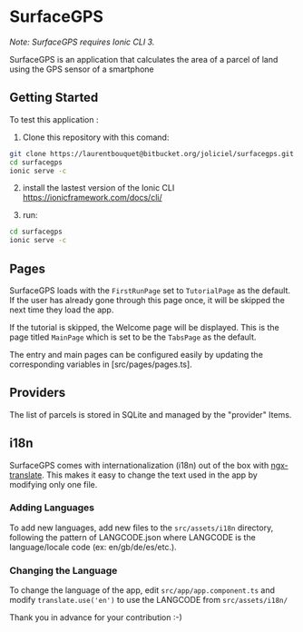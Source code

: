 # SurfaceGPS 

_Note: SurfaceGPS requires Ionic CLI 3._

SurfaceGPS is an application that calculates the area of a parcel of land using the GPS sensor of a smartphone


## Getting Started

To test this application :

1. Clone this repository with this comand: 
```bash
git clone https://laurentbouquet@bitbucket.org/joliciel/surfacegps.git
cd surfacegps
ionic serve -c
```

2. install the lastest version of the Ionic CLI 
https://ionicframework.com/docs/cli/


3. run:
```bash
cd surfacegps
ionic serve -c
```


## Pages

SurfaceGPS loads with the `FirstRunPage` set to `TutorialPage` as the default. If the user has already gone through this page once, it will be skipped the next time they load the app.

If the tutorial is skipped, the Welcome page will be displayed. This is the page titled `MainPage` which is set to be the `TabsPage` as the default.

The entry and main pages can be configured easily by updating the corresponding variables in [src/pages/pages.ts].


## Providers

The list of parcels is stored in SQLite and managed by the "provider" Items. 


## i18n

SurfaceGPS comes with internationalization (i18n) out of the box with [ngx-translate](https://github.com/ngx-translate/core). This makes it easy to change the text used in the app by modifying only one file. 


### Adding Languages

To add new languages, add new files to the `src/assets/i18n` directory, following the pattern of LANGCODE.json where LANGCODE is the language/locale code (ex: en/gb/de/es/etc.).


### Changing the Language

To change the language of the app, edit `src/app/app.component.ts` and modify `translate.use('en')` to use the LANGCODE from `src/assets/i18n/`


Thank you in advance for your contribution :-)


